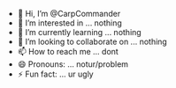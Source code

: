 - 👋 Hi, I’m @CarpCommander
- 👀 I’m interested in ... nothing
- 🌱 I’m currently learning ... nothing
- 💞️ I’m looking to collaborate on ... nothing
- 📫 How to reach me ... dont
- 😄 Pronouns: ... notur/problem
- ⚡ Fun fact: ... ur ugly

<!---
CarpCommander/CarpCommander is a ✨ special ✨ repository because its `README.md` (this file) appears on your GitHub profile.
You can click the Preview link to take a look at your changes.
--->
